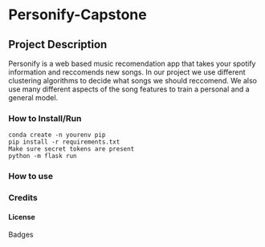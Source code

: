 # Personify-Capstone
## Project Description

Personify is a web based music recomendation app that takes your spotify information and reccomends new songs. In our project we use different clustering algorithms to decide what songs we should reccomend. We also use many different aspects of the song features to train a personal and a general model.

### How to Install/Run
```
conda create -n yourenv pip
pip install -r requirements.txt
Make sure secret tokens are present
python -m flask run
```
### How to use

### Credits

#### License


Badges
